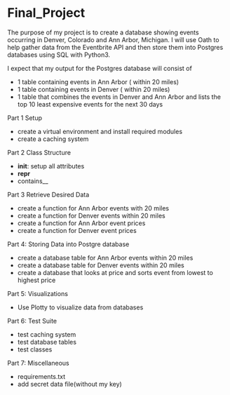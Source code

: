 # Final_Project
The purpose of my project is to create a database showing events occurring in Denver, Colorado and Ann Arbor, Michigan. I will use Oath to help gather data from the Eventbrite API and then store them into Postgres databases using SQL with Python3.

I expect that my output for the Postgres database will consist of
- 1 table containing events in Ann Arbor ( within 20 miles)
- 1 table containing events in Denver ( within 20 miles)
- 1 table that combines the events in Denver and Ann Arbor and lists the top 10 least expensive events for the next 30 days


Part 1 Setup
- create a virtual environment and install required modules
- create a caching system

Part 2 Class Structure
- __init__: setup all attributes
- __repr__
- contains__


Part 3 Retrieve Desired Data
- create a function for Ann Arbor events with 20 miles
- create a function for Denver events within 20 miles
- create a function for Ann Arbor event prices
- create a function for Denver event prices

Part 4: Storing Data into Postgre database
- create a database table for Ann Arbor events within 20 miles
- create a database table for Denver events within 20 miles
- create a database that looks at price and sorts event from lowest to highest price

Part 5: Visualizations
- Use Plotty to visualize data from databases

Part 6: Test Suite
- test caching system
- test database tables
- test classes


Part 7: Miscellaneous
- requirements.txt
- add secret data file(without my key)
